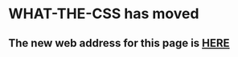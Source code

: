 # WHAT-THE-CSS has moved

## The new web address for this page is [HERE](http://www.ci-resources.online)
